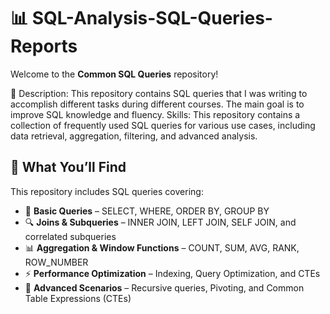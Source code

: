 # 📊 SQL-Analysis-SQL-Queries-Reports  

Welcome to the **Common SQL Queries** repository!

🚀 
Description: This repository contains SQL queries that I was writing to accomplish different tasks during different courses. The main goal is to improve SQL knowledge and fluency.
Skills: This repository contains a collection of frequently used SQL queries for various use cases, including data retrieval, aggregation, filtering, and advanced analysis.  

## 📌 What You’ll Find  
This repository includes SQL queries covering:  
- 📂 **Basic Queries** – SELECT, WHERE, ORDER BY, GROUP BY  
- 🔍 **Joins & Subqueries** – INNER JOIN, LEFT JOIN, SELF JOIN, and correlated subqueries  
- 📊 **Aggregation & Window Functions** – COUNT, SUM, AVG, RANK, ROW_NUMBER  
- ⚡ **Performance Optimization** – Indexing, Query Optimization, and CTEs  
- 🔎 **Advanced Scenarios** – Recursive queries, Pivoting, and Common Table Expressions (CTEs)   
